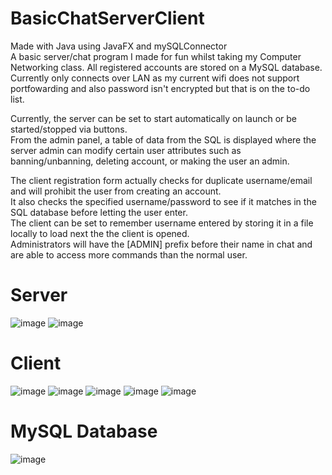 # BasicChatServerClient  
Made with Java using JavaFX and mySQLConnector  
A basic server/chat program I made for fun whilst taking my Computer Networking class. All registered accounts are stored on a MySQL database.  
Currently only connects over LAN as my current wifi does not support portfowarding and also password isn't encrypted but that is on the to-do list.

Currently, the server can be set to start automatically on launch or be started/stopped via buttons.  
From the admin panel, a table of data from the SQL is displayed where the server admin can modify certain user attributes such as banning/unbanning, deleting account, or making the user an admin.

The client registration form actually checks for duplicate username/email and will prohibit the user from creating an account.  
It also checks the specified username/password to see if it matches in the SQL database before letting the user enter.  
The client can be set to remember username entered by storing it in a file locally to load next the the client is opened.  
Administrators will have the [ADMIN] prefix before their name in chat and are able to access more commands than the normal user.  

# Server 
![image](https://user-images.githubusercontent.com/101494059/167072170-f2e3fa20-8b47-4a5a-afff-dacca1e228bb.png) ![image](https://user-images.githubusercontent.com/101494059/167072123-c182af98-51e9-47c5-b4d7-aeaa21867c3b.png)  

# Client  
![image](https://user-images.githubusercontent.com/101494059/167072319-41639bd3-8454-4677-ae99-d48324f97de8.png) ![image](https://user-images.githubusercontent.com/101494059/167072331-437fda20-b071-47af-ba40-9c16f590cc85.png)
![image](https://user-images.githubusercontent.com/101494059/167072381-7b00eca0-41fd-4f9b-8d32-6910421e6c03.png)
![image](https://user-images.githubusercontent.com/101494059/167073344-fcdcfe2c-5dbd-4db8-bebf-9094facda627.png)
![image](https://user-images.githubusercontent.com/101494059/167073376-96bc3e79-d958-45d6-9526-c2373fcc539c.png)

# MySQL Database 
![image](https://user-images.githubusercontent.com/101494059/167073116-623ca6f6-872f-43b6-9858-a6da2e080b13.png)


